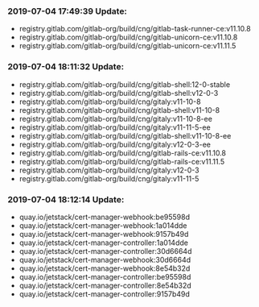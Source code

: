 ### 2019-07-04 17:49:39 Update:

- registry.gitlab.com/gitlab-org/build/cng/gitlab-task-runner-ce:v11.10.8
- registry.gitlab.com/gitlab-org/build/cng/gitlab-unicorn-ce:v11.10.8
- registry.gitlab.com/gitlab-org/build/cng/gitlab-unicorn-ce:v11.11.5
### 2019-07-04 18:11:32 Update:

- registry.gitlab.com/gitlab-org/build/cng/gitlab-shell:12-0-stable
- registry.gitlab.com/gitlab-org/build/cng/gitlab-shell:v12-0-3
- registry.gitlab.com/gitlab-org/build/cng/gitaly:v11-10-8
- registry.gitlab.com/gitlab-org/build/cng/gitlab-shell:v11-10-8
- registry.gitlab.com/gitlab-org/build/cng/gitaly:v11-10-8-ee
- registry.gitlab.com/gitlab-org/build/cng/gitaly:v11-11-5-ee
- registry.gitlab.com/gitlab-org/build/cng/gitlab-shell:v11-10-8-ee
- registry.gitlab.com/gitlab-org/build/cng/gitaly:v12-0-3-ee
- registry.gitlab.com/gitlab-org/build/cng/gitlab-rails-ce:v11.10.8
- registry.gitlab.com/gitlab-org/build/cng/gitlab-rails-ce:v11.11.5
- registry.gitlab.com/gitlab-org/build/cng/gitaly:v12-0-3
- registry.gitlab.com/gitlab-org/build/cng/gitaly:v11-11-5
### 2019-07-04 18:12:14 Update:

- quay.io/jetstack/cert-manager-webhook:be95598d
- quay.io/jetstack/cert-manager-webhook:1a014dde
- quay.io/jetstack/cert-manager-webhook:9157b49d
- quay.io/jetstack/cert-manager-controller:1a014dde
- quay.io/jetstack/cert-manager-controller:30d6664d
- quay.io/jetstack/cert-manager-webhook:30d6664d
- quay.io/jetstack/cert-manager-webhook:8e54b32d
- quay.io/jetstack/cert-manager-controller:be95598d
- quay.io/jetstack/cert-manager-controller:8e54b32d
- quay.io/jetstack/cert-manager-controller:9157b49d
